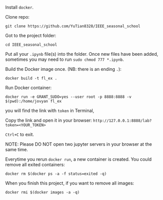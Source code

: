 Install `docker`.

Clone repo:
```
git clone https://github.com/YuTian8328/IEEE_seasonal_school
```

Got to the project folder:
```
cd IEEE_seasonal_school
```

Put all your `.ipynb` file(s) into the folder.
Once new files have been added, sometimes you may need to run `sudo chmod 777 *.ipynb`.

Build the Docker image once. (NB: there is an ending `.`):
```
docker build -t fl_ex .
```

Run Docker container:
```
docker run -e GRANT_SUDO=yes --user root -p 8888:8888 -v $(pwd):/home/jovyan fl_ex
```
you will find the link with `token` in Terminal,

Copy the link and open it in your browser: `http://127.0.0.1:8888/lab?token=<YOUR_TOKEN>`

`Ctrl+C` to exit.

NOTE: Please DO NOT open two jupyter servers in your browser at the same time.

Everytime you rerun `docker run`, a new container is created.
You could remove all exited containers:
```
docker rm $(docker ps -a -f status=exited -q)
```

When you finish this project, if you want to remove all images:
```
docker rmi $(docker images -a -q)
```
